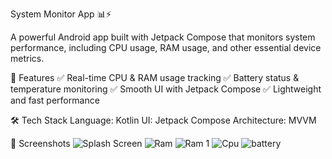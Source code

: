 System Monitor App 📊⚡

A powerful Android app built with Jetpack Compose that monitors system performance, including CPU usage, RAM usage, and other essential device metrics.


📌 Features
✅ Real-time CPU & RAM usage tracking
✅ Battery status & temperature monitoring
✅ Smooth UI with Jetpack Compose
✅ Lightweight and fast performance


🛠️ Tech Stack
    Language: Kotlin
    UI: Jetpack Compose
    Architecture: MVVM 

📸 Screenshots
![Splash Screen](https://github.com/user-attachments/assets/c10acdc0-ae89-479f-8b42-77939c6a01b1)
![Ram](https://github.com/user-attachments/assets/4030d64a-52f3-49bc-8acd-f16e74fa40c5)
![Ram 1](https://github.com/user-attachments/assets/a2fc5dd0-5935-4915-b7ce-a9537872b648)
![Cpu](https://github.com/user-attachments/assets/a250df7d-bae4-43b0-914f-e8769645237c)
![battery](https://github.com/user-attachments/assets/2031de02-297b-4570-8588-88caa12cc964)

